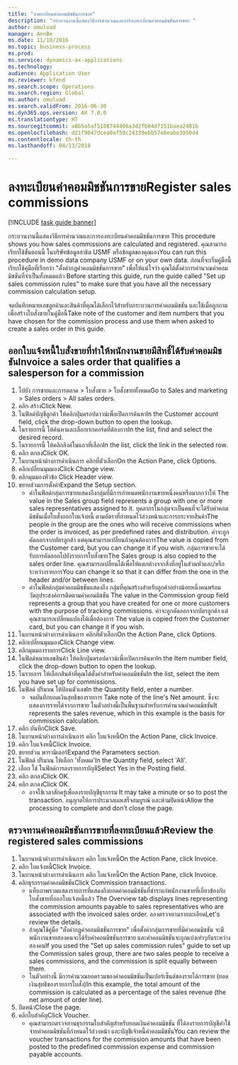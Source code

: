 ```yaml
--- 
title: "ลงทะเบียนค่าคอมมิชชันการขาย"
description: "กระบวนงานนี้แสดงวิธีการคำนวณและการลงทะเบียนค่าคอมมิชชันการขาย "
author: omulvad
manager: AnnBe
ms.date: 11/10/2016
ms.topic: business-process
ms.prod: 
ms.service: dynamics-ax-applications
ms.technology: 
audience: Application User
ms.reviewer: kfend
ms.search.scope: Operations
ms.search.region: Global
ms.author: omulvad
ms.search.validFrom: 2016-06-30
ms.dyn365.ops.version: AX 7.0.0
ms.translationtype: HT
ms.sourcegitcommit: a8b5a5af5108744406a3d2fb84d7151baea2481b
ms.openlocfilehash: d21f9047dcea0af59c24339ebb57e8eabe3950d4
ms.contentlocale: th-th
ms.lasthandoff: 04/13/2018

---
```

# <a name="register-sales-commissions"></a><span data-ttu-id="2c025-103">ลงทะเบียนค่าคอมมิชชันการขาย</span><span class="sxs-lookup"><span data-stu-id="2c025-103">Register sales commissions</span></span>

[!INCLUDE [task guide banner](../../includes/task-guide-banner.md)]

<span data-ttu-id="2c025-104">กระบวนงานนี้แสดงวิธีการคำนวณและการลงทะเบียนค่าคอมมิชชันการขาย </span><span class="sxs-lookup"><span data-stu-id="2c025-104">This procedure shows you how sales commissions are calculated and registered.</span></span> <span data-ttu-id="2c025-105">คุณสามารถเรียกใช้ขั้นตอนนี้ ในบริษัทข้อมูลสาธิต USMF หรือข้อมูลของคุณเอง</span><span class="sxs-lookup"><span data-stu-id="2c025-105">You can run this procedure in demo data company USMF or on your own data.</span></span> <span data-ttu-id="2c025-106">ก่อนที่จะเริ่มคู่มือนี้ เรียกใช้คุ่มือที่เรียกว่า "ตั้งค่ากฎค่าคอมมิชชันการขาย" เพื่อให้แน่ใจว่า คุณได้ตั้งค่าการคำนวณค่าคอมมิชชันที่จำเป็นทั้งหมดแล้ว </span><span class="sxs-lookup"><span data-stu-id="2c025-106">Before starting this guide, run the guide called "Set up sales commission rules" to make sure that you have all the necessary commission calculation setup.</span></span>

<span data-ttu-id="2c025-107">จดบันทึกหมายเลขลูกค้าและสินค้าที่คุณได้เลือกไว้สำหรับกระบวนการค่าคอมมิชชัน และใช้เมื่อถูกถามเพื่อสร้างใบสั่งขายในคู่มือนี้</span><span class="sxs-lookup"><span data-stu-id="2c025-107">Take note of the customer and item numbers that you have chosen for the commission process and use them when asked to create a sales order in this guide.</span></span>


## <a name="invoice-a-sales-order-that-qualifies-a-salesperson-for-a-commission"></a><span data-ttu-id="2c025-108">ออกใบแจ้งหนี้ใบสั่งขายที่ทำให้พนักงานขายมีสิทธิ์ได้รับค่าคอมมิชชัน</span><span class="sxs-lookup"><span data-stu-id="2c025-108">Invoice a sales order that qualifies a salesperson for a commission</span></span>
1. <span data-ttu-id="2c025-109">ไปยัง การขายและการตลาด > ใบสั่งขาย > ใบสั่งขายทั้งหมด</span><span class="sxs-lookup"><span data-stu-id="2c025-109">Go to Sales and marketing > Sales orders > All sales orders.</span></span>
2. <span data-ttu-id="2c025-110">คลิก สร้าง</span><span class="sxs-lookup"><span data-stu-id="2c025-110">Click New.</span></span>
3. <span data-ttu-id="2c025-111">ในฟิลด์บัญชีลูกค้า ให้คลิกปุ่มดรอปดาวน์เพื่อเปิดการค้นหา</span><span class="sxs-lookup"><span data-stu-id="2c025-111">In the Customer account field, click the drop-down button to open the lookup.</span></span>
4. <span data-ttu-id="2c025-112">ในรายการนี้ ให้ค้นหาและเลือกเรกคอร์ดที่ต้องการ</span><span class="sxs-lookup"><span data-stu-id="2c025-112">In the list, find and select the desired record.</span></span>
5. <span data-ttu-id="2c025-113">ในรายการนี้ ให้คลิกลิงค์ในแถวที่เลือก</span><span class="sxs-lookup"><span data-stu-id="2c025-113">In the list, click the link in the selected row.</span></span>
6. <span data-ttu-id="2c025-114">คลิก ตกลง</span><span class="sxs-lookup"><span data-stu-id="2c025-114">Click OK.</span></span>
7. <span data-ttu-id="2c025-115">ในบานหน้าต่างการดำเนินการ คลิกที่ตัวเลือก</span><span class="sxs-lookup"><span data-stu-id="2c025-115">On the Action Pane, click Options.</span></span>
8. <span data-ttu-id="2c025-116">คลิกเปลี่ยนมุมมอง</span><span class="sxs-lookup"><span data-stu-id="2c025-116">Click Change view.</span></span>
9. <span data-ttu-id="2c025-117">คลิกมุมมองหัวข้อ </span><span class="sxs-lookup"><span data-stu-id="2c025-117">Click Header view.</span></span>
10. <span data-ttu-id="2c025-118">ขยายส่วนการตั้งค่า</span><span class="sxs-lookup"><span data-stu-id="2c025-118">Expand the Setup section.</span></span>
    * <span data-ttu-id="2c025-119">ค่าในฟิลด์กลุ่มการขายแสดงถึงกลุ่มที่มีการกำหนดพนักงานขายหนึ่งคนหรือมากกว่าให้ </span><span class="sxs-lookup"><span data-stu-id="2c025-119">The value in the Sales group field represents a group with one or more sales representatives assigned to it.</span></span> <span data-ttu-id="2c025-120">บุคลากรในกลุ่มจะเป็นคนที่จะได้รับค่าคอมมิชชันเมื่อใบสั่งออกใบแจ้งหนี้ ตามอัตราที่กำหนดไว้ล่วงหน้าและการกระจายสินค้า</span><span class="sxs-lookup"><span data-stu-id="2c025-120">The people in the group are the ones who will receive commissions when the order is invoiced, as per predefined rates and distribution.</span></span>   <span data-ttu-id="2c025-121">ค่าจะถูกคัดลอกจากบัตรลูกค้า แต่คุณสามารถเปลี่ยนถ้าคุณต้องการ</span><span class="sxs-lookup"><span data-stu-id="2c025-121">The value is copied from the Customer card, but you can change it if you wish.</span></span>  <span data-ttu-id="2c025-122">กลุ่มการขายจะได้รับการคัดลอกไปยังรายการใบสั่งขาย</span><span class="sxs-lookup"><span data-stu-id="2c025-122">The Sales group is also copied to the sales order line.</span></span> <span data-ttu-id="2c025-123">คุณสามารถเปลี่ยนได้เพื่อให้แตกต่างจากสิ่งที่อยู่ในส่วนหัวและ/หรือระหว่างรายการ</span><span class="sxs-lookup"><span data-stu-id="2c025-123">You can change it so that it can differ from the one in the header and/or between lines.</span></span>  
    * <span data-ttu-id="2c025-124">ค่าในฟิลด์กลุ่มค่าคอมมิชชันแสดงถึง กลุ่มที่คุณสร้างสำหรับลูกค้าอย่างน้อยหนึ่งคนพร้อมวัตถุประสงค์การติดตามค่าคอมมิชชัน </span><span class="sxs-lookup"><span data-stu-id="2c025-124">The value in the Commission group field represents a group that you have created for one or more customers with the purpose of tracking commissions.</span></span>   <span data-ttu-id="2c025-125">ค่าจะถูกคัดลอกจากบัตรลูกค้า แต่คุณสามารถเปลี่ยนแปลงได้เมื่อต้องการ </span><span class="sxs-lookup"><span data-stu-id="2c025-125">The value is copied from the Customer card, but you can change it if you wish.</span></span>   
11. <span data-ttu-id="2c025-126">ในบานหน้าต่างการดำเนินการ คลิกที่ตัวเลือก</span><span class="sxs-lookup"><span data-stu-id="2c025-126">On the Action Pane, click Options.</span></span>
12. <span data-ttu-id="2c025-127">คลิกเปลี่ยนมุมมอง</span><span class="sxs-lookup"><span data-stu-id="2c025-127">Click Change view.</span></span>
13. <span data-ttu-id="2c025-128">คลิกมุมมองรายการ</span><span class="sxs-lookup"><span data-stu-id="2c025-128">Click Line view.</span></span>
14. <span data-ttu-id="2c025-129">ในฟิลด์หมายเลขสินค้า ให้คลิกปุ่มดรอปดาวน์เพื่อเปิดการค้นหา</span><span class="sxs-lookup"><span data-stu-id="2c025-129">In the Item number field, click the drop-down button to open the lookup.</span></span>
15. <span data-ttu-id="2c025-130">ในรายการ ให้เลือกสินค้าที่คุณได้ตั้งค่าสำหรับค่าคอมมิชชัน</span><span class="sxs-lookup"><span data-stu-id="2c025-130">In the list, select the item you have set up for commissions.</span></span> 
16. <span data-ttu-id="2c025-131">ในฟิลด์ ปริมาณ ให้ป้อนตัวเลข</span><span class="sxs-lookup"><span data-stu-id="2c025-131">In the Quantity field, enter a number.</span></span>
    * <span data-ttu-id="2c025-132">จดบันทึกยอดเงินสุทธิของรายการ </span><span class="sxs-lookup"><span data-stu-id="2c025-132">Take note of the line's Net amount.</span></span> <span data-ttu-id="2c025-133">ซึ่งจะแสดงการรายได้จากการขาย ในตัวอย่างนี้เป็นพื้นฐานสำหรับการคำนวณค่าคอมมิชชัน</span><span class="sxs-lookup"><span data-stu-id="2c025-133">It represents the sales revenue, which in this example is the basis for commission calculation.</span></span>  
17. <span data-ttu-id="2c025-134">คลิก บันทึก</span><span class="sxs-lookup"><span data-stu-id="2c025-134">Click Save.</span></span>
18. <span data-ttu-id="2c025-135">ในบานหน้าต่างการดำเนินการ คลิก ใบแจ้งหนี้</span><span class="sxs-lookup"><span data-stu-id="2c025-135">On the Action Pane, click Invoice.</span></span>
19. <span data-ttu-id="2c025-136">คลิก ใบแจ้งหนี้</span><span class="sxs-lookup"><span data-stu-id="2c025-136">Click Invoice.</span></span>
20. <span data-ttu-id="2c025-137">ขยายส่วน พารามิเตอร์</span><span class="sxs-lookup"><span data-stu-id="2c025-137">Expand the Parameters section.</span></span>
21. <span data-ttu-id="2c025-138">ในฟิลด์ ปริมาณ ให้เลือก 'ทั้งหมด'</span><span class="sxs-lookup"><span data-stu-id="2c025-138">In the Quantity field, select 'All'.</span></span>
22. <span data-ttu-id="2c025-139">เลือก ใช่ ในฟิลด์การลงรายการบัญชี</span><span class="sxs-lookup"><span data-stu-id="2c025-139">Select Yes in the Posting field.</span></span>
23. <span data-ttu-id="2c025-140">คลิก ตกลง</span><span class="sxs-lookup"><span data-stu-id="2c025-140">Click OK.</span></span>
24. <span data-ttu-id="2c025-141">คลิก ตกลง</span><span class="sxs-lookup"><span data-stu-id="2c025-141">Click OK.</span></span>
    * <span data-ttu-id="2c025-142">อาจใช้เวลาสักครู่เพื่อลงรายบัญชีธุรกรรม </span><span class="sxs-lookup"><span data-stu-id="2c025-142">It may take a minute or so to post the transaction.</span></span> <span data-ttu-id="2c025-143">อนุญาตให้การประมวลผลเสร็จสมบูรณ์ และห้ามปิดหน้า</span><span class="sxs-lookup"><span data-stu-id="2c025-143">Allow the processing to complete and don’t close the page.</span></span>  

## <a name="review-the-registered-sales-commissions"></a><span data-ttu-id="2c025-144">ตรวจทานค่าคอมมิชชันการขายที่ลงทะเบียนแล้ว</span><span class="sxs-lookup"><span data-stu-id="2c025-144">Review the registered sales commissions</span></span>
1. <span data-ttu-id="2c025-145">ในบานหน้าต่างการดำเนินการ คลิก ใบแจ้งหนี้</span><span class="sxs-lookup"><span data-stu-id="2c025-145">On the Action Pane, click Invoice.</span></span>
2. <span data-ttu-id="2c025-146">คลิก ใบแจ้งหนี้</span><span class="sxs-lookup"><span data-stu-id="2c025-146">Click Invoice.</span></span>
3. <span data-ttu-id="2c025-147">ในบานหน้าต่างการดำเนินการ คลิก ใบแจ้งหนี้</span><span class="sxs-lookup"><span data-stu-id="2c025-147">On the Action Pane, click Invoice.</span></span>
4. <span data-ttu-id="2c025-148">คลิกธุรกรรมค่าคอมมิชชัน</span><span class="sxs-lookup"><span data-stu-id="2c025-148">Click Commission transactions.</span></span>
    * <span data-ttu-id="2c025-149">แท็บภาพรวมแสดงรายการที่แสดงถึงยอดค่าคอมมิชชันที่ชำระแก่พนักงานขายที่เกี่ยวข้องกับใบสั่งขายที่ออกใบแจ้งหนี้แล้ว </span><span class="sxs-lookup"><span data-stu-id="2c025-149">The Overview tab displays lines representing the commission amounts payable to sales representatives who are associated with the invoiced sales order.</span></span> <span data-ttu-id="2c025-150">ลองตรวจทานรายละเอียด</span><span class="sxs-lookup"><span data-stu-id="2c025-150">Let's review the details.</span></span>     
    * <span data-ttu-id="2c025-151">ถ้าคุณใช้คู่มือ "ตั้งค่ากฎค่าคอมมิชชันการขาย" เพื่อตั้งค่ากลุ่มการขายที่มีค่าคอมมิชชัน จะมีพนักงานขายสองคนจะได้รับค่าคอมมิชชันการขาย และค่าคอมมิชชันจะถูกแบ่งเท่าๆกันระหว่างสองคน</span><span class="sxs-lookup"><span data-stu-id="2c025-151">If you used the "Set up sales commission rules" guide to set up the Commission sales group, there are two sales people to receive a sales commissions, and the commission is split equally between them.</span></span>  
    * <span data-ttu-id="2c025-152">ในตัวอย่างนี้ มีการคำนวณยอดรวมของค่าคอมมิชชันเป็นเปอร์เซ็นต์ของรายได้การขาย (ยอดเงินสุทธิของรายการใบสั่ง)</span><span class="sxs-lookup"><span data-stu-id="2c025-152">In this example, the total amount of the commission is calculated as a percentage of the sales revenue (the net amount of order line).</span></span>   
5. <span data-ttu-id="2c025-153">ปิดหน้า</span><span class="sxs-lookup"><span data-stu-id="2c025-153">Close the page.</span></span>
6. <span data-ttu-id="2c025-154">คลิกใบสำคัญ</span><span class="sxs-lookup"><span data-stu-id="2c025-154">Click Voucher.</span></span>
    * <span data-ttu-id="2c025-155">คุณสามารถตรวจทานธุรกรรมใบสำคัญสำหรับยอดเงินค่าคอมมิชชัน ที่ได้ลงรายการบัญชีค่าใช้จ่ายค่าคอมมิชชันที่กำหนดไว้ล่วงหน้า และบัญชีเจ้าหนี้ค่าคอมมิชชัน</span><span class="sxs-lookup"><span data-stu-id="2c025-155">You can review the voucher transactions for the commission amounts that have been posted to the predefined commission expense and commission payable accounts.</span></span>  


